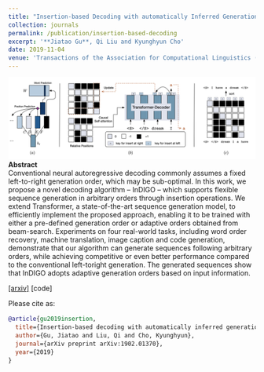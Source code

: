 ```yaml
---
title: "Insertion-based Decoding with automatically Inferred Generation Order"
collection: journals
permalink: /publication/insertion-based-decoding
excerpt: '**Jiatao Gu**, Qi Liu and Kyunghyun Cho'
date: 2019-11-04
venue: 'Transactions of the Association for Computational Linguistics (TACL)'
---
```


![png](/images/InDIGO.png)
**Abstract** <br>
Conventional neural autoregressive decoding commonly assumes a fixed left-to-right
generation order, which may be sub-optimal.
In this work, we propose a novel decoding algorithm – InDIGO – which supports
flexible sequence generation in arbitrary orders through insertion operations. We extend
Transformer, a state-of-the-art sequence generation model, to efficiently implement the
proposed approach, enabling it to be trained
with either a pre-defined generation order or
adaptive orders obtained from beam-search.
Experiments on four real-world tasks, including word order recovery, machine translation, image caption and code generation,
demonstrate that our algorithm can generate
sequences following arbitrary orders, while
achieving competitive or even better performance compared to the conventional left-toright generation. The generated sequences
show that InDIGO adopts adaptive generation orders based on input information.

[[arxiv]](https://arxiv.org/pdf/1902.01370.pdf) [code]


Please cite as:
```bibtex
@article{gu2019insertion,
  title={Insertion-based decoding with automatically inferred generation order},
  author={Gu, Jiatao and Liu, Qi and Cho, Kyunghyun},
  journal={arXiv preprint arXiv:1902.01370},
  year={2019}
}
```
